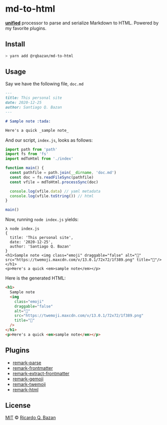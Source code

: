 # md-to-html

[**unified**][unified] processor to parse and serialize Markdown to HTML.
Powered by my favorite plugins.

## Install

```sh
> yarn add @rqbazan/md-to-html
```

## Usage

Say we have the following file, `doc.md`

```md
---
title: This personal site
date: 2020-12-25
author: Santiago Q. Bazan
---

# Sample note :tada:

Here's a quick _sample note_
```

And our script, `index.js`, looks as follows:

```js
import path from 'path'
import fs from 'fs'
import mdToHtml from './index'

function main() {
  const pathfile = path.join(__dirname, 'doc.md')
  const doc = fs.readFileSync(pathfile)
  const vfile = mdToHtml.processSync(doc)

  console.log(vfile.data) // yaml metadata
  console.log(vfile.toString()) // html
}

main()
```

Now, running `node index.js` yields:

```text
λ node index.js
{
  title: 'This personal site',
  date: '2020-12-25',
  author: 'Santiago Q. Bazan'
}
<h1>Sample note <img class="emoji" draggable="false" alt="🎉" src="https://twemoji.maxcdn.com/v/13.0.1/72x72/1f389.png" title="🎉"/></h1>
<p>Here's a quick <em>sample note</em></p>
```

Here is the generated HTML:

```html
<h1>
  Sample note
  <img
    class="emoji"
    draggable="false"
    alt="🎉"
    src="https://twemoji.maxcdn.com/v/13.0.1/72x72/1f389.png"
    title="🎉"
  />
</h1>
<p>Here's a quick <em>sample note</em></p>
```

## Plugins

- [remark-parse](https://www.npmjs.org/package/remark-parse)
- [remark-frontmatter](https://www.npmjs.org/package/remark-frontmatter)
- [remark-extract-frontmatter](https://www.npmjs.org/package/remark-extract-frontmatter)
- [remark-gemoji](https://www.npmjs.org/package/remark-gemoji)
- [remark-twemoji](https://www.npmjs.org/package/remark-twemoji)
- [remark-html](https://www.npmjs.org/package/remark-html)

## License

[MIT][license] © [Ricardo Q. Bazan][author]

<!-- Definitions -->

[unified]: https://github.com/unifiedjs/unified
[author]: https://sxntixgo.codes
[license]: https://github.com/rqbazan/md-to-html/blob/main/LICENSE

